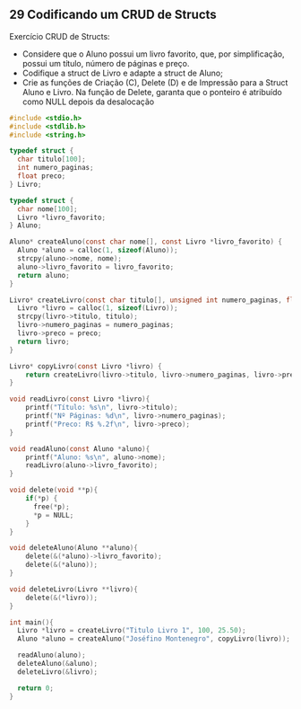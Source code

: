 ## 29 Codificando um CRUD de Structs

Exercício CRUD de Structs:

- Considere que o Aluno possui um livro favorito, que, por simplificação, possui um título, número de páginas e preço.
- Codifique a struct de Livro e adapte a struct de Aluno;
- Crie as funções de Criação (C), Delete (D) e de Impressão para a Struct Aluno e Livro. Na função de Delete, garanta que o ponteiro é atribuído como NULL depois da desalocação

```c
#include <stdio.h>
#include <stdlib.h>
#include <string.h>

typedef struct {
  char titulo[100];
  int numero_paginas;
  float preco;
} Livro;

typedef struct {
  char nome[100];
  Livro *livro_favorito;
} Aluno;

Aluno* createAluno(const char nome[], const Livro *livro_favorito) {
  Aluno *aluno = calloc(1, sizeof(Aluno));
  strcpy(aluno->nome, nome);
  aluno->livro_favorito = livro_favorito;
  return aluno;
}

Livro* createLivro(const char titulo[], unsigned int numero_paginas, float preco) {
  Livro *livro = calloc(1, sizeof(Livro));
  strcpy(livro->titulo, titulo);
  livro->numero_paginas = numero_paginas;
  livro->preco = preco;
  return livro;
}

Livro* copyLivro(const Livro *livro) {
    return createLivro(livro->titulo, livro->numero_paginas, livro->preco);
}

void readLivro(const Livro *livro){
    printf("Título: %s\n", livro->titulo);
    printf("Nº Páginas: %d\n", livro->numero_paginas);
    printf("Preco: R$ %.2f\n", livro->preco);
}

void readAluno(const Aluno *aluno){
    printf("Aluno: %s\n", aluno->nome);
    readLivro(aluno->livro_favorito);
}

void delete(void **p){
    if(*p) {
      free(*p);
      *p = NULL;
    }
}

void deleteAluno(Aluno **aluno){
    delete(&(*aluno)->livro_favorito);
    delete(&(*aluno));
}

void deleteLivro(Livro **livro){
    delete(&(*livro));
}

int main(){
  Livro *livro = createLivro("Titulo Livro 1", 100, 25.50);
  Aluno *aluno = createAluno("Joséfino Montenegro", copyLivro(livro));

  readAluno(aluno);
  deleteAluno(&aluno);
  deleteLivro(&livro);

  return 0;
}
```
